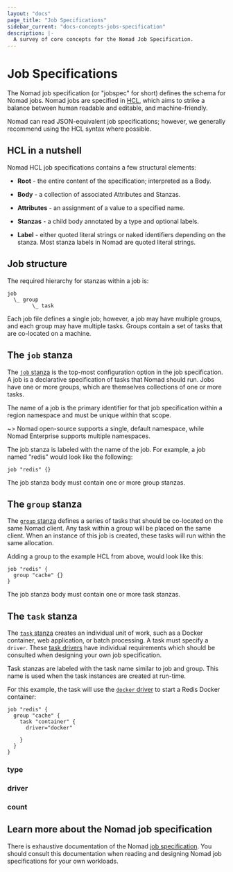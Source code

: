 ```yaml
---
layout: "docs"
page_title: "Job Specifications"
sidebar_current: "docs-concepts-jobs-specification"
description: |-
  A survey of core concepts for the Nomad Job Specification.
---
```


# Job Specifications

The Nomad job specification (or "jobspec" for short) defines the schema for
Nomad jobs. Nomad jobs are specified in [HCL], which aims to strike a balance
between human readable and editable, and machine-friendly. 

Nomad can read JSON-equivalent job specifications; however, we generally
recommend using the HCL syntax where possible.

## HCL in a nutshell

Nomad HCL job specifications contains a few structural elements:

- **Root** - the entire content of the specification; interpreted as a Body.

- **Body** - a collection of associated Attributes and Stanzas.

- **Attributes** - an assignment of a value to a specified name.

- **Stanzas** - a child body annotated by a type and optional labels.

- **Label** - either quoted literal strings or naked identifiers depending on
  the stanza. Most stanza labels in Nomad are quoted literal strings.


## Job structure

The required hierarchy for stanzas within a job is:

```text
job
  \_ group
        \_ task
```

Each job file defines a single job; however, a job may have multiple groups, and
each group may have multiple tasks. Groups contain a set of tasks that are
co-located on a machine.

## The `job` stanza

The [`job` stanza] is the top-most configuration option in the job specification.
A job is a declarative specification of tasks that Nomad should run. Jobs have
one or more groups, which are themselves collections of one or more tasks.

The name of a job is the primary identifier for that job specification within
a region namespace and must be unique within that scope. 

~> Nomad open-source supports a single, default namespace, while Nomad
   Enterprise supports multiple namespaces.

The job stanza is labeled with the name of the job.  For example, a job named
"redis" would look like the following:

```hcl
job "redis" {}
```

The job stanza body must contain one or more group stanzas.

## The `group` stanza

The [`group` stanza] defines a series of tasks that should be co-located on the
same Nomad client. Any task within a group will be placed on the same client.
When an instance of this job is created, these tasks will run within the same
allocation.

Adding a group to the example HCL from above, would look like this:

```hcl
job "redis" {
  group "cache" {}
}
```

The job stanza body must contain one or more task stanzas.

## The `task` stanza

The [`task` stanza] creates an individual unit of work, such as a Docker
container, web application, or batch processing. A task must specify a `driver`.
These [task drivers] have individual requirements which should be consulted when
designing your own job specification.

Task stanzas are labeled with the task name similar to job and group. This name
is used when the task instances are created at run-time.

For this example, the task will use the [`docker` driver] to start a Redis Docker
container:

```hcl
job "redis" {
  group "cache" {
    task "container" {
      driver="docker"

    }
  }
}
```

### type

### driver

### count


## Learn more about the Nomad job specification

There is exhaustive documentation of the Nomad [job specification]. You should
consult this documentation when reading and designing Nomad job specifications
for your own workloads.

[`docker` driver]: /docs/drivers/docker.html
[`group` stanza]: /docs/job-specification/group.html
[`job` stanza]: /docs/job-specification/job.html
[`task` stanza]: /docs/job-specification/task.html
[hcl]: https://github.com/hashicorp/hcl "HashiCorp Configuration Language"
[job specification]: /docs/job-specification/index.html
[task drivers]: /docs/drivers/index.html
[`driver` argument]: /docs/job-specification/task.html#driver